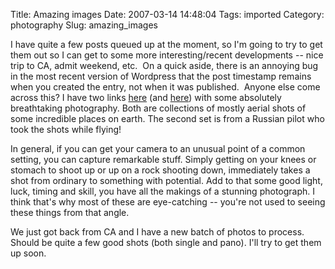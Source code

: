 Title: Amazing images
Date: 2007-03-14 14:48:04
Tags: imported
Category: photography
Slug: amazing_images


I have quite a few posts queued up at the moment, so I'm going to try to get them out so I can get to some more interesting/recent developments -- nice trip to CA, admit weekend, etc.  On a quick aside, there is an annoying bug in the most recent version of Wordpress that the post timestamp remains when you created the entry, not when it was published.  Anyone else come across this?
I have two links <a href="http://files.kavefish.com/pictures/collections/pictures_from_the_sky/_index-list.html">here</a> (and <a href="http://thrillingwonder.blogspot.com/2007/01/in-flight-photography.html">here</a>) with some absolutely breathtaking photography.  Both are collections of mostly aerial shots of some incredible places on earth.  The second set is from a Russian pilot who took the shots while flying!

In general, if you can get your camera to an unusual point of a common setting, you can capture remarkable stuff.  Simply getting on your knees or stomach to shoot up or up on a rock shooting down, immediately takes a shot from ordinary to something with potential.  Add to that some good light, luck, timing and skill, you have all the makings of a stunning photograph.  I think that's why most of these are eye-catching -- you're not used to seeing these things from that angle.

We just got back from CA and I have a new batch of photos to process.  Should be quite a few good shots (both single and pano).  I'll try to get them up soon.
